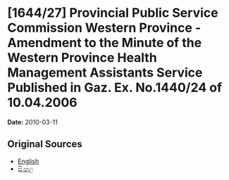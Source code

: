 # [1644/27] Provincial Public Service Commission Western Province - Amendment to the Minute of the Western Province Health Management Assistants Service Published in Gaz. Ex. No.1440/24 of 10.04.2006

**Date:** 2010-03-11

## Original Sources

- [English](https://documents.gov.lk/view/extra-gazettes/2010/3/1644-27_E.pdf)
- [සිංහල](https://documents.gov.lk/view/extra-gazettes/2010/3/1644-27_S.pdf)
